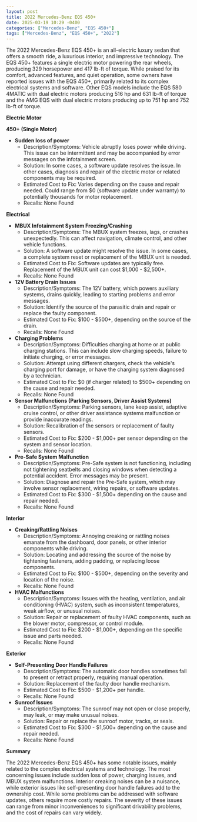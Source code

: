 ```yaml
---
layout: post
title: 2022 Mercedes-Benz EQS 450+
date: 2025-03-19 10:29 -0400
categories: ["Mercedes-Benz", "EQS 450+"]
tags: ["Mercedes-Benz", "EQS 450+", "2022"]
---
```

The 2022 Mercedes-Benz EQS 450+ is an all-electric luxury sedan that offers a smooth ride, a luxurious interior, and impressive technology. The EQS 450+ features a single electric motor powering the rear wheels, producing 329 horsepower and 417 lb-ft of torque. While praised for its comfort, advanced features, and quiet operation, some owners have reported issues with the EQS 450+, primarily related to its complex electrical systems and software. Other EQS models include the EQS 580 4MATIC with dual electric motors producing 516 hp and 631 lb-ft of torque and the AMG EQS with dual electric motors producing up to 751 hp and 752 lb-ft of torque.

**Electric Motor**

**450+ (Single Motor)**

* **Sudden loss of power**
    * Description/Symptoms: Vehicle abruptly loses power while driving. This issue can be intermittent and may be accompanied by error messages on the infotainment screen.
    * Solution: In some cases, a software update resolves the issue. In other cases, diagnosis and repair of the electric motor or related components may be required.
    * Estimated Cost to Fix: Varies depending on the cause and repair needed. Could range from $0 (software update under warranty) to potentially thousands for motor replacement.
    * Recalls: None Found

**Electrical**

*   **MBUX Infotainment System Freezing/Crashing**
    *   Description/Symptoms: The MBUX system freezes, lags, or crashes unexpectedly. This can affect navigation, climate control, and other vehicle functions.
    *   Solution: A software update might resolve the issue. In some cases, a complete system reset or replacement of the MBUX unit is needed.
    *   Estimated Cost to Fix: Software updates are typically free. Replacement of the MBUX unit can cost $1,000 - $2,500+.
    *   Recalls: None Found
*   **12V Battery Drain Issues**
    *   Description/Symptoms: The 12V battery, which powers auxiliary systems, drains quickly, leading to starting problems and error messages.
    *   Solution: Identify the source of the parasitic drain and repair or replace the faulty component.
    *   Estimated Cost to Fix: $100 - $500+, depending on the source of the drain.
    *   Recalls: None Found
*   **Charging Problems**
    *   Description/Symptoms: Difficulties charging at home or at public charging stations. This can include slow charging speeds, failure to initiate charging, or error messages.
    *   Solution: Attempt using different chargers, check the vehicle's charging port for damage, or have the charging system diagnosed by a technician.
    *   Estimated Cost to Fix: $0 (if charger related) to $500+ depending on the cause and repair needed.
    *   Recalls: None Found
*   **Sensor Malfunctions (Parking Sensors, Driver Assist Systems)**
    *   Description/Symptoms: Parking sensors, lane keep assist, adaptive cruise control, or other driver assistance systems malfunction or provide inaccurate readings.
    *   Solution: Recalibration of the sensors or replacement of faulty sensors.
    *   Estimated Cost to Fix: $200 - $1,000+ per sensor depending on the system and sensor location.
    *   Recalls: None Found
* **Pre-Safe System Malfunction**
    * Description/Symptoms: Pre-Safe system is not functioning, including not tightening seatbelts and closing windows when detecting a potential accident. Error messages may be present.
    * Solution: Diagnose and repair the Pre-Safe system, which may involve sensor replacement, wiring repairs, or software updates.
    * Estimated Cost to Fix: $300 - $1,500+ depending on the cause and repair needed.
    * Recalls: None Found

**Interior**

*   **Creaking/Rattling Noises**
    *   Description/Symptoms: Annoying creaking or rattling noises emanate from the dashboard, door panels, or other interior components while driving.
    *   Solution: Locating and addressing the source of the noise by tightening fasteners, adding padding, or replacing loose components.
    *   Estimated Cost to Fix: $100 - $500+, depending on the severity and location of the noise.
    *   Recalls: None Found
*   **HVAC Malfunctions**
    *   Description/Symptoms: Issues with the heating, ventilation, and air conditioning (HVAC) system, such as inconsistent temperatures, weak airflow, or unusual noises.
    *   Solution: Repair or replacement of faulty HVAC components, such as the blower motor, compressor, or control module.
    *   Estimated Cost to Fix: $200 - $1,000+, depending on the specific issue and parts needed.
    *   Recalls: None Found

**Exterior**

*   **Self-Presenting Door Handle Failures**
    *   Description/Symptoms: The automatic door handles sometimes fail to present or retract properly, requiring manual operation.
    *   Solution: Replacement of the faulty door handle mechanism.
    *   Estimated Cost to Fix: $500 - $1,200+ per handle.
    *   Recalls: None Found
* **Sunroof Issues**
    * Description/Symptoms: The sunroof may not open or close properly, may leak, or may make unusual noises.
    * Solution: Repair or replace the sunroof motor, tracks, or seals.
    * Estimated Cost to Fix: $300 - $1,500+ depending on the cause and repair needed.
    * Recalls: None Found

**Summary**

The 2022 Mercedes-Benz EQS 450+ has some notable issues, mainly related to the complex electrical systems and technology. The most concerning issues include sudden loss of power, charging issues, and MBUX system malfunctions. Interior creaking noises can be a nuisance, while exterior issues like self-presenting door handle failures add to the ownership cost. While some problems can be addressed with software updates, others require more costly repairs. The severity of these issues can range from minor inconveniences to significant drivability problems, and the cost of repairs can vary widely.

